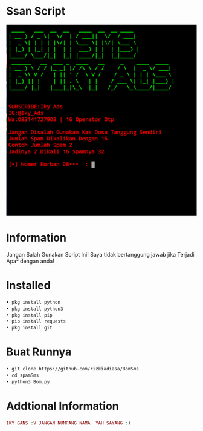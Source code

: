 # Ssan Script
<img src="Iky.jpg" alt="Ssan Cok">

# Information
Jangan Salah Gunakan Script Ini!
Saya tidak bertanggung jawab jika
Terjadi Apa² dengan anda!
# Installed
```BASH
• pkg install python
• pkg install python3
• pkg install pip
• pip install requests
• pkg install git
```
# Buat Runnya
```BASH
• git clone https://github.com/rizkiadiasa/BomSms
• cd spamSms
• python3 Bom.py
```
# Addtional Information
```PHP
IKY GANS :V JANGAN NUMPANG NAMA  YAH SAYANG :)
```
